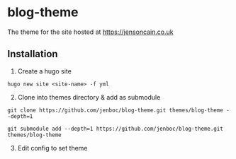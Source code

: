 # blog-theme
The theme for the site hosted at https://jensoncain.co.uk

## Installation
1. Create a hugo site

`hugo new site <site-name> -f yml`

2. Clone into themes directory & add as submodule

`git clone https://github.com/jenboc/blog-theme.git themes/blog-theme --depth=1`

`git submodule add --depth=1 https://github.com/jenboc/blog-theme.git themes/blog-theme`

3. Edit config to set theme